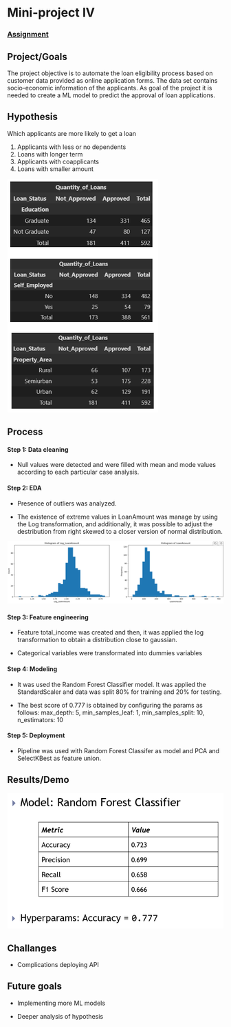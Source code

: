 # Mini-project IV

### [Assignment](assignment.md)

## Project/Goals

The project objective is to automate the loan eligibility process based on customer data provided as online application forms. The data set contains socio-economic information of the applicants. As goal of the project it is needed to create a ML model to predict the approval of loan applications.

## Hypothesis

Which applicants are more likely to get a loan

1. Applicants with less or no dependents
2. Loans with longer term
3. Applicants with coapplicants
4. Loans with smaller amount

![Quantity of Loans by category](images/QofLoans.PNG) 

## Process

#### Step 1: Data cleaning

* Null values were detected and were filled with mean and mode values according to each particular case analysis.


#### Step 2: EDA

* Presence of outliers was analyzed.

* The existence of extreme values in LoanAmount was manage by using the Log transformation, and additionally, it was possible to adjust the destribution from right skewed to a closer version of normal distribution.

![Histograms of LoanAmount distribution](images/HLoanAmount.PNG) 


#### Step 3: Feature engineering

* Feature total_income was created and then, it was applied the log transformation to obtain a distribution close to gaussian.

* Categorical variables were transformated into dummies variables


#### Step 4: Modeling

* It was used the Random Forest Classifier model. It was applied the StandardScaler and data was split 80% for training and 20% for testing.

* The best score of 0.777 is obtained by configuring the params as follows: max_depth: 5, min_samples_leaf: 1, min_samples_split: 10, n_estimators: 10


#### Step 5: Deployment

* Pipeline was used with Random Forest Classifer as model and PCA and SelectKBest as feature union.


## Results/Demo

![Results](images/Results.PNG) 

## Challanges 

* Complications deploying API


## Future goals

* Implementing more ML models

* Deeper analysis of hypothesis